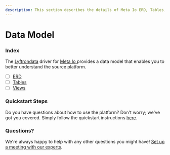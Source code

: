 ```yaml
---
description: This section describes the details of Meta Io ERD, Tables, and Views.
---
```


# Data Model

### Index

The  [Lyftrondata](https://www.lyftrondata.com/) driver for [Meta Io](https://www.lyftrondata.com/integration/meta-io/)[ ](https://www.lyftrondata.com/integration/meta-io/)provides a data model that enables you to better understand the source platform.

* [ ] [ERD](../../../marketing-analytics/meta-io/data-model/erd.md)
* [ ] [Tables](../../../marketing-analytics/meta-io/data-model/tables.md)
* [ ] [Views](../../../marketing-analytics/meta-io/data-model/views.md)

### Quickstart Steps

Do you have questions about how to use the platform? Don't worry; we've got you covered. Simply follow the quickstart instructions [here](../../../../quickstart-steps.md).

### Questions? <a href="#questions" id="questions"></a>

We're always happy to help with any other questions you might have! [Set up a meeting with our experts](https://www.lyftrondata.com/book-a-meeting/).

